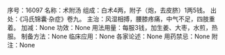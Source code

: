 序号：16097
名称：术附汤
组成：白术4两，附子（炮，去皮脐）1两5钱。
出处：《冯氏锦囊·杂症》卷九。
主治：风湿相搏，腰膝疼痛，中气不足，四肢重着。
加减：None
功效：None
用法用量：每服3钱，加生姜、大枣，水煎，热服。
制备方法：None
临床应用：None
各家论述：None
用药禁忌：None
附注：None
